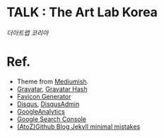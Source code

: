 # TALK : The Art Lab Korea

_더아트랩 코리아_


# Ref.
* Theme from [Mediumish](https://github.com/wowthemesnet/mediumish-theme-jekyll).
* [Gravatar](https://ko.gravatar.com/), [Gravatar Hash](https://en.gravatar.com/site/check/theartlabkorea@gmail.com)
* [Favicon Generator](https://realfavicongenerator.net/)
* [Disqus](https://disqus.com/), [DisqusAdmin](https://theartlabkorea-github-io.disqus.com/admin/moderate/pending)
* [GoogleAnalytics](https://analytics.google.com/analytics/web/) 
* [Google Search Console](https://search.google.com/search-console/about)
* [(AtoZ)Github Blog Jekyll minimal mistakes](https://eona1301.github.io/a_to_z/GithubBlog/)
